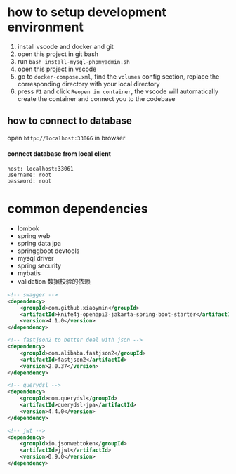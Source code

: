 # how to setup development environment

1. install vscode and docker and git
2. open this project in git bash
3. run `bash install-mysql-phpmyadmin.sh`
4. open this project in vscode
5. go to `docker-compose.xml`, find the `volumes` config section, replace the corresponding directory with your local directory
6. press `F1` and click `Reopen in container`, the vscode will automatically create the container and connect you to the codebase

## how to connect to database 

open `http://localhost:33066` in browser

#### connect database from local client

```
host: localhost:33061
username: root
password: root
```

# common dependencies

+ lombok
+ spring web
+ spring data jpa
+ springgboot devtools
+ mysql driver
+ spring security
+ mybatis
+ validation 数据校验的依赖

```xml
<!-- swagger -->
<dependency>
    <groupId>com.github.xiaoymin</groupId>
    <artifactId>knife4j-openapi3-jakarta-spring-boot-starter</artifactId>
    <version>4.1.0</version>
</dependency>
```

```xml
<!-- fastjson2 to better deal with json -->
<dependency>
    <groupId>com.alibaba.fastjson2</groupId>
    <artifactId>fastjson2</artifactId>
    <version>2.0.37</version>
</dependency>
```

```xml
<!-- querydsl -->
<dependency>
    <groupId>com.querydsl</groupId>
    <artifactId>querydsl-jpa</artifactId>
    <version>4.4.0</version>
</dependency>
```

```xml
<!-- jwt -->
<dependency>
    <groupId>io.jsonwebtoken</groupId>
    <artifactId>jjwt</artifactId>
    <version>0.9.0</version>
</dependency>
```
